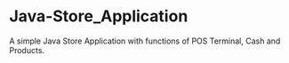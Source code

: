 # Java-Store_Application
A simple Java Store Application with functions of POS Terminal, Cash and Products.
